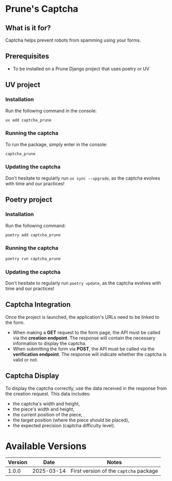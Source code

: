 # Prune's Captcha

## What is it for?

Captcha helps prevent robots from spamming using your forms.

## Prerequisites

-   To be installed on a Prune Django project that uses poetry or UV

## UV project

### Installation

Run the following command in the console:

```bash
uv add captcha_prune
```

### Running the captcha

To run the package, simply enter in the console:

```bash
captcha_prune
```

### Updating the captcha

Don't hesitate to regularly run `uv sync --upgrade`, as the captcha evolves with time and our practices!

## Poetry project

### Installation

Run the following command:

```bash
poetry add captcha_prune
```

### Running the captcha

```bash
poetry run captcha_prune
```

### Updating the captcha

Don't hesitate to regularly run `poetry update`, as the captcha evolves with time and our practices!

## Captcha Integration

Once the project is launched, the application's URLs need to be linked to the form.

-   When making a **GET** request to the form page, the API must be called via the **creation endpoint**. The response will contain the necessary information to display the captcha.
-   When submitting the form via **POST**, the API must be called via the **verification endpoint**. The response will indicate whether the captcha is valid or not.

## Captcha Display

To display the captcha correctly, use the data received in the response from the creation request. This data includes:

-   the captcha's width and height,
-   the piece's width and height,
-   the current position of the piece,
-   the target position (where the piece should be placed),
-   the expected precision (captcha difficulty level).

# Available Versions

| Version | Date       | Notes                                  |
| ------- | ---------- | -------------------------------------- |
| 1.0.0   | 2025-03-14 | First version of the `captcha` package |
